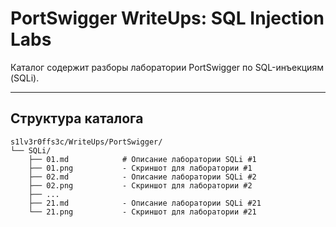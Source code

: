 # PortSwigger WriteUps: SQL Injection Labs

Каталог содержит разборы лаборатории PortSwigger по SQL-инъекциям (SQLi).  

---

## Структура каталога
```plaintext
s1lv3r0ffs3c/WriteUps/PortSwigger/
└── SQLi/
    ├── 01.md            # Описание лаборатории SQLi #1
    ├── 01.png           - Скриншот для лаборатории #1
    ├── 02.md            - Описание лаборатории SQLi #2
    ├── 02.png           - Скриншот для лаборатории #2
    ├── ...
    ├── 21.md            - Описание лаборатории SQLi #21
    └── 21.png           - Скриншот для лаборатории #21